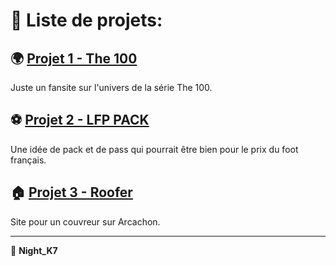 # 📌 Liste de projets:

## 🌍 [Projet 1 - The 100](https://nightk7.github.io/The100/)
Juste un fansite sur l'univers de la série The 100.

## ⚽ [Projet 2 - LFP PACK](https://nightk7.github.io/LFP_PACK)
Une idée de pack et de pass qui pourrait être bien pour le prix du foot français.

## 🏠 [Projet 3 - Roofer](https://nightk7.github.io/Roofer)
Site pour un couvreur sur Arcachon.

---

👤 **Night_K7**
